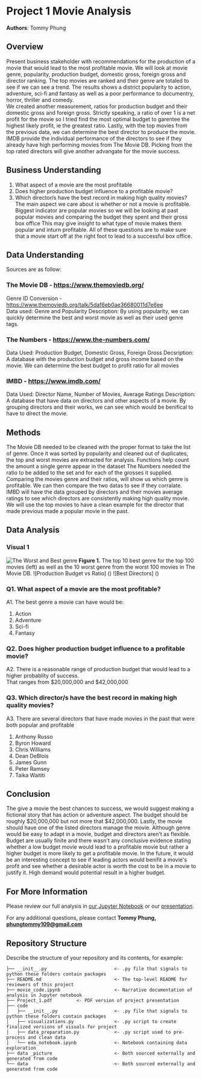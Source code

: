 # Project 1 Movie Analysis

**Authors**: Tommy Phung

## **Overview**
Present business stakeholder with recommendations for the production of a movie that would lead to the most profitable movie.
We will look at movie genre, popularity, production budget, domestic gross, foreign gross and director ranking. 
The top movies are ranked and their genre are totaled to see if we can see a trend. The results shows a district popularity to action, adventure, sci-fi and fantasy 
as well as a poor performance to documentry, horror, thriller and comedy.  <br>
We created another measurement, ratios for production budget and their domestic gross and foreign gross. Strictly speaking, a ratio of over 1 is a net profit for the movie so I tried find the most optimal budget to garentee the highest likely profit, ie the greatest ratio. Lastly, with the top movies from the previous data, we can determine the best director to produce the movie. IMDB provide the individual performance of the directors to see if they already have high performing movies from The Movie DB. Picking from the top rated directors will give another advangate for the movie success. 

## **Business Understanding**
1. What aspect of a movie are the most profitable
2. Does higher production budget influence to a profitable movie?
3. Which director/s have the best record in making high quality movies?
The main aspect we care about is whether or not a movie is profitable. 
Biggest indicator are popular movies so we will be looking at past popular movies and comparing the budget they spent and their gross box office
This may give insight to what type of movie makes them popular and inturn profitable. All of these questions are to make sure that a movie start off at the right foot to lead to a successful box office. 

## **Data Understanding** <br>
Sources are as follow: 
### **The Movie DB** - https://www.themoviedb.org/  <br>
Genre ID Conversion -  https://www.themoviedb.org/talk/5daf6eb0ae36680011d7e6ee <br>
Data used: Genre and Popularity
Description: By using popularity, we can quickly determine the best and worst movie as well as their used genre tags. 
### **The Numbers** - https://www.the-numbers.com/ <br>
Data Used: Production Budget, Domestic Gross, Foreign Gross
Decsription: A database with the production budget and gross income based on the movie. We can determine the best budget to profit ratio for all movies
### **IMBD** - https://www.imdb.com/ <br>
Data Used: Director Name, Number of Movies, Average Ratings
Description: A database that have data on directors and other aspects of a movie. By grouping directors and their works, we can see which would be benifical to have to direct the movie. 

## Methods
The Movie DB needed to be cleaned with the proper format to take the list of genre. Once it was sorted by popularity and cleaned out of duplicates, the top and worst movies are extracted for analysis. Functions help count the amount a single genre appear in the dataset
The Numbers needed the ratio to be added to the set and for each of the grosses it supplied. Comparing the movies genre and their ratios, will show us which genre is profitable. We can then compare the two datas to see if they corralate. 
IMBD will have the data grouped by directors and their movies average ratings to see which directors are consistently making high quality movie. We will use the top movies to have a clean example for the director that made previous made a popular movie in the past. 

## Data Analysis




### Visual 1 
![The Worst and Best genre](https://github.com/Tommyphung1/Project1/blob/master/data_pictures/Best%20and%20Worst%20Genre.PNG)
**Figure 1.** The top 10 best genre for the top 100 movies (left) as well as the 10 worst genre from the worst 100 movies in The Movie DB.
![Production Budget vs Ratio] ()
![Best Directors] () 
### **Q1. What aspect of a movie are the most profitable?** <br>
A1. The best genre a movie can have would be:
1. Action
2. Adventure
3. Sci-fi
4. Fantasy

### **Q2. Does higher production budget influence to a profitable movie?** <br>
A2. There is a reasonable range of production budget that would lead to a higher probablity of success. <br>
That ranges from $20,000,000 and $42,000,000  <br>

### **Q3. Which director/s have the best record in making high quality movies?** <br>
A3. There are several directors that have made movies in the past that were both popular and profitable
1. Anthony Russo
2. Byron Howard
3. Chris Williams
4. Dean DeBlois
5. James Gunn 
6. Peter Ramsey
7. Taika Waititi

## Conclusion
The give a movie the best chances to success, we would suggest making a fictional story that has action or adventure aspect. The budget should be roughly $20,000,000 but not more that $42,000,000. Lastly, the movie should have one of the listed directors manage the movie.
Although genre would be easy to adapt in a movie, budget and directors aren't as flexible. Budget are usually finite and there wasn't any conclusive evidence stating whether a low budget movie would lead to a profitable movie but rather a higher budget is more likely to get a profitable movie. 
In the future, it would be an interesting concept to see if leading actors would benifit a movie's profit and see whether a desirable actor is worth the cost to be in a movie to justify it. High demand would potential result in a higher budget. 

## For More Information

Please review our full analysis in [our Jupyter Notebook](./dsc-phase1-project-template.ipynb) or our [presentation](./DS_Project_Presentation.pdf).

For any additional questions, please contact **Tommy Phung, phungtommy109@gmail.com**

## Repository Structure

Describe the structure of your repository and its contents, for example:

```
├── __init__.py                         <- .py file that signals to python these folders contain packages
├── README.md                           <- The top-level README for reviewers of this project
├── movie_code.ipynb                    <- Narrative documentation of analysis in Jupyter notebook
├── Project_1.pdf         <- PDF version of project presentation
├── code
│   ├── __init__.py                     <- .py file that signals to python these folders contain packages
│   ├── visualizations.py               <- .py script to create finalized versions of visuals for project
│   ├── data_preparation.py             <- .py script used to pre-process and clean data
│   └── eda_notebook.ipynb              <- Notebook containing data exploration
├── data _picture                       <- Both sourced externally and generated from code
└── data                                <- Both sourced externally and generated from code
```